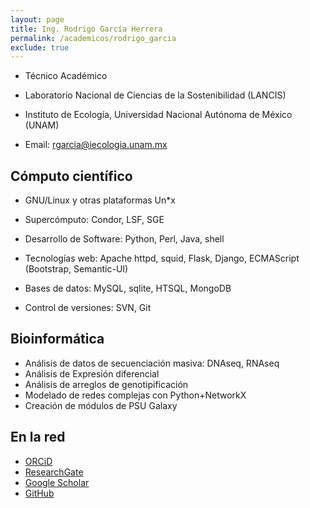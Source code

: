 ```yaml
---
layout: page
title: Ing. Rodrigo García Herrera
permalink: /academicos/rodrigo_garcia
exclude: true
---
```


- Técnico Académico

- Laboratorio Nacional de Ciencias de la Sostenibilidad (LANCIS)

- Instituto de Ecología, Universidad Nacional Autónoma de México (UNAM) 

- Email: rgarcia@iecologia.unam.mx

## Cómputo científico

- GNU/Linux y otras plataformas Un*x

- Supercómputo: Condor, LSF, SGE

- Desarrollo de Software: Python, Perl, Java, shell

- Tecnologías web: Apache httpd, squid, Flask, Django, ECMAScript (Bootstrap, Semantic-UI)

- Bases de datos: MySQL, sqlite, HTSQL, MongoDB

- Control de versiones: SVN, Git

## Bioinformática

- Análisis de datos de secuenciación masiva: DNAseq, RNAseq
- Análisis de Expresión diferencial
- Análisis de arreglos de genotipificación
- Modelado de redes complejas con Python+NetworkX
- Creación de módulos de PSU Galaxy

## En la red
- [ORCiD](http://orcid.org/0000-0002-7972-5746)
- [ResearchGate](https://www.researchgate.net/profile/Rodrigo_Garcia-Herrera)
- [Google Scholar](https://scholar.google.com.mx/citations?user=aLFvcZQAAAAJ&hl=es&oi=ao)
- [GitHub](https://github.com/rgarcia-herrera)
